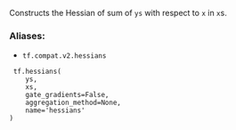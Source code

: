 Constructs the Hessian of sum of `ys` with respect to `x` in `x`s.
### Aliases:
- `tf.compat.v2.hessians`

```
 tf.hessians(
    ys,
    xs,
    gate_gradients=False,
    aggregation_method=None,
    name='hessians'
)
```
